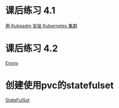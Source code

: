 # 课后练习 4.1
[用 Kubeadm 安装 Kubernetes 集群](https://github.com/hecomlilong/cloud-native-training-camp/mod4/kubernetes_install.md)
# 课后练习 4.2
[Envoy](github.com/hecomlilong/cloud-native-training-camp/mod4/envoy.md)
# 创建使用pvc的statefulset
[StateFulSet](github.com/hecomlilong/cloud-native-training-camp/mod4/statefulset.md)
